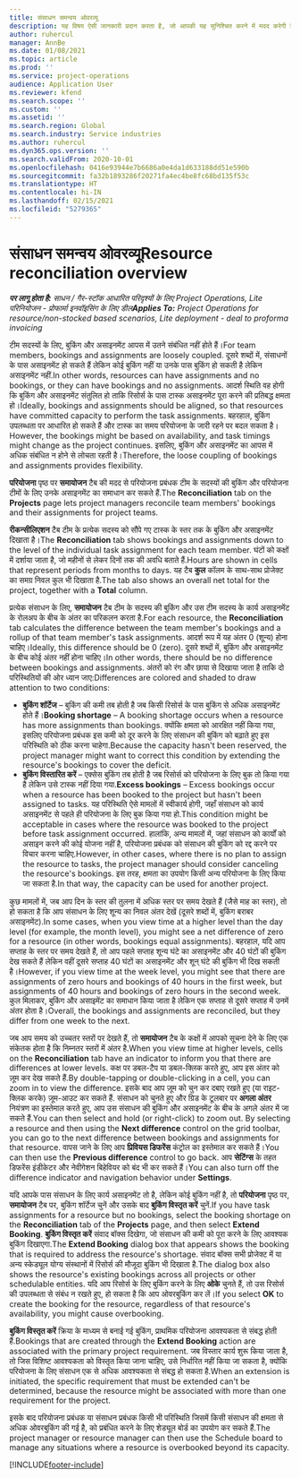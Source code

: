 ```yaml
---
title: संसाधन समन्वय ओवरव्यू
description: यह विषय ऐसी जानकारी प्रदान करता है, जो आपकी यह सुनिश्चित करने में मदद करेगी कि परियोजनाओं के लिए संसाधन बुकिंग और असाइनमेंट संरेखित हैं.
author: ruhercul
manager: AnnBe
ms.date: 01/08/2021
ms.topic: article
ms.prod: ''
ms.service: project-operations
audience: Application User
ms.reviewer: kfend
ms.search.scope: ''
ms.custom: ''
ms.assetid: ''
ms.search.region: Global
ms.search.industry: Service industries
ms.author: ruhercul
ms.dyn365.ops.version: ''
ms.search.validFrom: 2020-10-01
ms.openlocfilehash: 0416e93944e7b6686a0e4da1d633188dd51e590b
ms.sourcegitcommit: fa32b1893286f20271fa4ec4be8fc68bd135f53c
ms.translationtype: HT
ms.contentlocale: hi-IN
ms.lasthandoff: 02/15/2021
ms.locfileid: "5279365"
---
```

# <a name="resource-reconciliation-overview"></a><span data-ttu-id="82e84-103">संसाधन समन्वय ओवरव्यू</span><span class="sxs-lookup"><span data-stu-id="82e84-103">Resource reconciliation overview</span></span>

<span data-ttu-id="82e84-104">_**पर लागू होता है:** साधन / गैर-स्टॉक आधारित परिदृश्यों के लिए Project Operations, Lite परिनियोजन - प्रोफार्मा इनवॉइसिंग के लिए डील_</span><span class="sxs-lookup"><span data-stu-id="82e84-104">_**Applies To:** Project Operations for resource/non-stocked based scenarios, Lite deployment - deal to proforma invoicing_</span></span>

<span data-ttu-id="82e84-105">टीम सदस्यों के लिए, बुकिंग और असाइनमेंट आपस में उतने संबंधित नहीं होते हैं।</span><span class="sxs-lookup"><span data-stu-id="82e84-105">For team members, bookings and assignments are loosely coupled.</span></span> <span data-ttu-id="82e84-106">दूसरे शब्दों में, संसाधनों के पास असाइनमेंट हो सकते हैं लेकिन कोई बुकिंग नहीं या उनके पास बुकिंग हो सकती है लेकिन असाइनमेंट नहीं.</span><span class="sxs-lookup"><span data-stu-id="82e84-106">In other words, resources can have assignments and no bookings, or they can have bookings and no assignments.</span></span> <span data-ttu-id="82e84-107">आदर्श स्थिति वह होगी कि बुकिंग और असाइनमेंट संतुलित हो ताकि रिसोर्स के पास टास्क असाइनमेंट पूरा करने की प्रतिबद्ध क्षमता हो।</span><span class="sxs-lookup"><span data-stu-id="82e84-107">Ideally, bookings and assignments should be aligned, so that resources have committed capacity to perform the task assignments.</span></span> <span data-ttu-id="82e84-108">बहरहाल, बुकिंग उपलब्धता पर आधारित हो सकते हैं और टास्क का समय परियोजना के जारी रहने पर बदल सकता है।</span><span class="sxs-lookup"><span data-stu-id="82e84-108">However, the bookings might be based on availability, and task timings might change as the project continues.</span></span> <span data-ttu-id="82e84-109">इसलिए, बुकिंग और असाइनमेंट का आपस में अधिक संबंधित न होने से लोचता रहती है।</span><span class="sxs-lookup"><span data-stu-id="82e84-109">Therefore, the loose coupling of bookings and assignments provides flexibility.</span></span>

<span data-ttu-id="82e84-110">**परियोजना** पृष्ठ पर **समायोजन** टैब की मदद से परियोजना प्रबंधक टीम के सदस्यों की बुकिंग और परियोजना टीमों के लिए उनके असाइनमेंट का समाधान कर सकते हैं.</span><span class="sxs-lookup"><span data-stu-id="82e84-110">The **Reconciliation** tab on the **Projects** page lets project managers reconcile team members' bookings and their assignments for project teams.</span></span>

<span data-ttu-id="82e84-111">**रीकन्सीलिएशन** टैब टीम के प्रत्येक सदस्य को सौंपे गए टास्क के स्तर तक के बुकिंग और असाइनमेंट दिखाता है।</span><span class="sxs-lookup"><span data-stu-id="82e84-111">The **Reconciliation** tab shows bookings and assignments down to the level of the individual task assignment for each team member.</span></span> <span data-ttu-id="82e84-112">घंटों को कक्षों में दर्शाया जाता है, जो महीनों से लेकर दिनों तक की अवधि बताते हैं.</span><span class="sxs-lookup"><span data-stu-id="82e84-112">Hours are shown in cells that represent periods from months to days.</span></span> <span data-ttu-id="82e84-113">यह टैब **कुल** कॉलम के साथ-साथ प्रोजेक्ट का समग्र निवल कुल भी दिखाता है.</span><span class="sxs-lookup"><span data-stu-id="82e84-113">The tab also shows an overall net total for the project, together with a **Total** column.</span></span>

<span data-ttu-id="82e84-114">प्रत्येक संसाधन के लिए, **समायोजन** टैब टीम के सदस्य की बुकिंग और उस टीम सदस्य के कार्य असाइनमेंट के रोलअप के बीच के अंतर का परिकलन करता है.</span><span class="sxs-lookup"><span data-stu-id="82e84-114">For each resource, the **Reconciliation** tab calculates the difference between the team member's bookings and a rollup of that team member's task assignments.</span></span> <span data-ttu-id="82e84-115">आदर्श रूप में यह अंतर 0 (शून्य) होना चाहिए।</span><span class="sxs-lookup"><span data-stu-id="82e84-115">Ideally, this difference should be 0 (zero).</span></span> <span data-ttu-id="82e84-116">दूसरे शब्दों में, बुकिंग और असाइनमेंट के बीच कोई अंतर नहीं होना चाहिए।</span><span class="sxs-lookup"><span data-stu-id="82e84-116">In other words, there should be no difference between bookings and assignments.</span></span> <span data-ttu-id="82e84-117">अंतरों को रंग और छाया से दिखाया जाता है ताकि दो परिस्थितियों की ओर ध्यान जाए:</span><span class="sxs-lookup"><span data-stu-id="82e84-117">Differences are colored and shaded to draw attention to two conditions:</span></span>

- <span data-ttu-id="82e84-118">**बुकिंग शॉर्टेज** – बुकिंग की कमी तब होती है जब किसी रिसोर्स के पास बुकिंग से अधिक असाइनमेंट होते हैं।</span><span class="sxs-lookup"><span data-stu-id="82e84-118">**Booking shortage** – A booking shortage occurs when a resource has more assignments than bookings.</span></span> <span data-ttu-id="82e84-119">क्योंकि क्षमता को आरक्षित नहीं किया गया, इसलिए परियोजना प्रबंधक इस कमी को दूर करने के लिए संसाधन की बुकिंग को बढ़ाते हुए इस परिस्थिति को ठीक करना चाहेगा.</span><span class="sxs-lookup"><span data-stu-id="82e84-119">Because the capacity hasn't been reserved, the project manager might want to correct this condition by extending the resource's bookings to cover the deficit.</span></span>
- <span data-ttu-id="82e84-120">**बुकिंग विस्तारित करें** – एक्सेस बुकिंग तब होती है जब रिसोर्स को परियोजना के लिए बुक तो किया गया है लेकिन उसे टास्क नहीं दिया गया.</span><span class="sxs-lookup"><span data-stu-id="82e84-120">**Excess bookings** – Excess bookings occur when a resource has been booked to the project but hasn't been assigned to tasks.</span></span> <span data-ttu-id="82e84-121">यह परिस्थिति ऐसे मामलों में स्वीकार्य होगी, जहाँ संसाधन को कार्य असाइनमेंट से पहले ही परियोजना के लिए बुक किया गया हो.</span><span class="sxs-lookup"><span data-stu-id="82e84-121">This condition might be acceptable in cases where the resource was booked to the project before task assignment occurred.</span></span> <span data-ttu-id="82e84-122">हालांकि, अन्य मामलों में, जहां संसाधन को कार्यों को असाइन करने की कोई योजना नहीं है, परियोजना प्रबंधक को संसाधन की बुकिंग को रद्द करने पर विचार करना चाहिए.</span><span class="sxs-lookup"><span data-stu-id="82e84-122">However, in other cases, where there is no plan to assign the resource to tasks, the project manager should consider canceling the resource's bookings.</span></span> <span data-ttu-id="82e84-123">इस तरह, क्षमता का उपयोग किसी अन्य परियोजना के लिए किया जा सकता है.</span><span class="sxs-lookup"><span data-stu-id="82e84-123">In that way, the capacity can be used for another project.</span></span>

<span data-ttu-id="82e84-124">कुछ मामलों में, जब आप दिन के स्तर की तुलना में अधिक स्तर पर समय देखते हैं (जैसे माह का स्तर), तो हो सकता है कि आप संसाधन के लिए शून्य का निवल अंतर देखें (दूसरे शब्दों में, बुकिंग बराबर असाइनमेंट).</span><span class="sxs-lookup"><span data-stu-id="82e84-124">In some cases, when you view time at a higher level than the day level (for example, the month level), you might see a net difference of zero for a resource (in other words, bookings equal assignments).</span></span> <span data-ttu-id="82e84-125">बहरहाल, यदि आप सप्ताह के स्तर पर समय देखते हैं, तो आप पहले सप्ताह शून्य घंटे का असाइनमेंट और 40 घंटों की बुकिंग देख सकते हैं लेकिन वहीं दूसरे सप्ताह 40 घंटों का असाइनमेंट और शून् घंटे की बुकिंग भी दिख सकती है।</span><span class="sxs-lookup"><span data-stu-id="82e84-125">However, if you view time at the week level, you might see that there are assignments of zero hours and bookings of 40 hours in the first week, but assignments of 40 hours and bookings of zero hours in the second week.</span></span> <span data-ttu-id="82e84-126">कुल मिलाकर, बुकिंग और असाइमेंट का समाधान किया जाता है लेकिन एक सप्ताह से दूसरे सप्ताह में उनमें अंतर होता है।</span><span class="sxs-lookup"><span data-stu-id="82e84-126">Overall, the bookings and assignments are reconciled, but they differ from one week to the next.</span></span>

<span data-ttu-id="82e84-127">जब आप समय को उच्चतर स्तरों पर देखते हैं, तो **समायोजन** टैब के कक्षों में आपको सूचना देने के लिए एक संकेतक होता है कि निम्नतर स्तरों में अंतर है.</span><span class="sxs-lookup"><span data-stu-id="82e84-127">When you view time at higher levels, cells on the **Reconciliation** tab have an indicator to inform you that there are differences at lower levels.</span></span> <span data-ttu-id="82e84-128">कक्ष पर डबल-टैप या डबल-क्लिक करते हुए, आप इस अंतर को ज़ूम कर देख सकते हैं.</span><span class="sxs-lookup"><span data-stu-id="82e84-128">By double-tapping or double-clicking in a cell, you can zoom in to view the difference.</span></span> <span data-ttu-id="82e84-129">इसके बाद आप ज़ूम को चुन कर दबाए रखते हुए (या राइट-क्लिक करके) ज़ूम-आउट कर सकते हैं. संसाधन को चुनते हुए और ग्रिड के टूलबार पर **अगला अंतर** नियंत्रण का इस्तेमाल करते हुए, आप उस संसाधन की बुकिंग और असाइनमेंट के बीच के अगले अंतर में जा सकते हैं.</span><span class="sxs-lookup"><span data-stu-id="82e84-129">You can then select and hold (or right-click) to zoom out. By selecting a resource and then using the **Next difference** control on the grid toolbar, you can go to the next difference between bookings and assignments for that resource.</span></span> <span data-ttu-id="82e84-130">वापस जाने के लिए आप **प्रिवियस डिफरेंस** कंट्रोल का इस्तेमाल कर सकते हैं।</span><span class="sxs-lookup"><span data-stu-id="82e84-130">You can then use the **Previous difference** control to go back.</span></span> <span data-ttu-id="82e84-131">आप **सेटिंग्स** के तहत डिफरेंस इंडीकेटर और नेवीगेशन बिहेवियर को बंद भी कर सकते हैं।</span><span class="sxs-lookup"><span data-stu-id="82e84-131">You can also turn off the difference indicator and navigation behavior under **Settings**.</span></span>

<span data-ttu-id="82e84-132">यदि आपके पास संसाधन के लिए कार्य असाइनमेंट तो है, लेकिन कोई बुकिंग नहीं है, तो **परियोजना** पृष्ठ पर, **समायोजन** टैब पर, बुकिंग शॉर्टेज चुनें और उसके बाद **बुकिंग विस्तृत करें** चुनें.</span><span class="sxs-lookup"><span data-stu-id="82e84-132">If you have task assignments for a resource but no bookings, select the booking shortage on the **Reconciliation** tab of the **Projects** page, and then select **Extend Booking**.</span></span> <span data-ttu-id="82e84-133">**बुकिंग विस्तृत करें** संवाद बॉक्स दिखेगा, जो संसाधन की कमी को पूरा करने के लिए आवश्यक बुकिंग दिखाएगा.</span><span class="sxs-lookup"><span data-stu-id="82e84-133">The **Extend Booking** dialog box that appears shows the booking that is required to address the resource's shortage.</span></span> <span data-ttu-id="82e84-134">संवाद बॉक्‍स सभी प्रोजेक्ट में या अन्य स्केड्यूल योग्य संस्थानों में रिसोर्स की मौजूदा बुकिंग भी दिखाता है.</span><span class="sxs-lookup"><span data-stu-id="82e84-134">The dialog box also shows the resource's existing bookings across all projects or other schedulable entities.</span></span> <span data-ttu-id="82e84-135">यदि आप रिसोर्स के लिए बुकिंग करने के लिए **ओके** चुनते हैं, तो उस रिसोर्स की उपलब्धता से संबंध न रखते हुए, हो सकता है कि आप ओवरबुकिंग कर लें।</span><span class="sxs-lookup"><span data-stu-id="82e84-135">If you select **OK** to create the booking for the resource, regardless of that resource's availability, you might cause overbooking.</span></span>

<span data-ttu-id="82e84-136">**बुकिंग विस्तृत करें** क्रिया के माध्यम से बनाई गई बुकिंग, प्राथमिक परियोजना आवश्यकता से संबद्ध होती हैं.</span><span class="sxs-lookup"><span data-stu-id="82e84-136">Bookings that are created through the **Extend Booking** action are associated with the primary project requirement.</span></span> <span data-ttu-id="82e84-137">जब विस्तार कार्य शुरू किया जाता है, तो जिस विशिष्ट आवश्यकता को विस्तृत किया जाना चाहिए, उसे निर्धारित नहीं किया जा सकता है, क्योंकि परियोजना के लिए संसाधन एक से अधिक आवश्यकता से संबद्ध हो सकता है.</span><span class="sxs-lookup"><span data-stu-id="82e84-137">When an extension is initiated, the specific requirement that must be extended can't be determined, because the resource might be associated with more than one requirement for the project.</span></span>

<span data-ttu-id="82e84-138">इसके बाद परियोजना प्रबंधक या संसाधन प्रबंधक किसी भी परिस्थिति जिसमें किसी संसाधन की क्षमता से अधिक ओवरबुकिंग की गई है, को प्रबंधित करने के लिए शेड्यूल बोर्ड का उपयोग कर सकते हैं.</span><span class="sxs-lookup"><span data-stu-id="82e84-138">The project manager or resource manager can then use the Schedule board to manage any situations where a resource is overbooked beyond its capacity.</span></span>


[!INCLUDE[footer-include](../includes/footer-banner.md)]